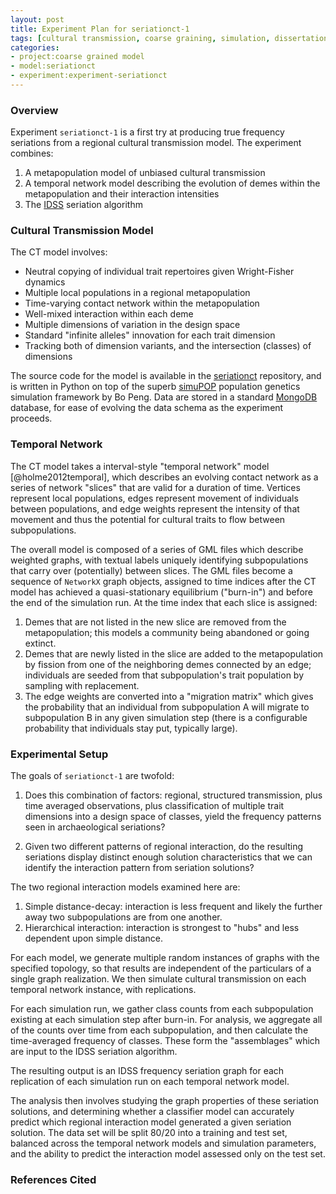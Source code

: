 ```yaml
---
layout: post
title: Experiment Plan for seriationct-1
tags: [cultural transmission, coarse graining, simulation, dissertation, seriation]
categories: 
- project:coarse grained model
- model:seriationct
- experiment:experiment-seriationct
---
```


### Overview ###

Experiment `seriationct-1` is a first try at producing true frequency seriations from a regional cultural transmission model.  The experiment combines:

1.  A metapopulation model of unbiased cultural transmission 
1.  A temporal network model describing the evolution of demes within the metapopulation and their interaction intensities
1.  The [IDSS](https://github.com/clipo/idss-seriation) seriation algorithm

### Cultural Transmission Model ###

The CT model involves:

* Neutral copying of individual trait repertoires given Wright-Fisher dynamics
* Multiple local populations in a regional metapopulation
* Time-varying contact network within the metapopulation
* Well-mixed interaction within each deme
* Multiple dimensions of variation in the design space
* Standard "infinite alleles" innovation for each trait dimension
* Tracking both of dimension variants, and the intersection (classes) of dimensions

The source code for the model is available in the [seriationct](https://github.com/mmadsen/seriationct) repository, and is written in Python on top of the superb [simuPOP](http://simupop.sourceforge.net/) population genetics simulation framework by Bo Peng.  Data are stored in a standard [MongoDB](http://www.mongodb.org/) database, for ease of evolving the data schema as the experiment proceeds.  

### Temporal Network ###

The CT model takes a interval-style "temporal network" model [@holme2012temporal], which describes an evolving contact network as a series of network "slices" that are valid for a duration of time.  Vertices represent local populations, edges represent movement of individuals between populations, and edge weights represent the intensity of that movement and thus the potential for cultural traits to flow between subpopulations.  

The overall model is composed of a series of GML files which describe weighted graphs, with textual labels uniquely identifying subpopulations that carry over (potentially) between slices.  The GML files become a sequence of `NetworkX` graph objects, assigned to time indices after the CT model has achieved a quasi-stationary equilibrium ("burn-in") and before the end of the simulation run.  At the time index that each slice is assigned:

1.  Demes that are not listed in the new slice are removed from the metapopulation; this models a community being abandoned or going extinct.  
1.  Demes that are newly listed in the slice are added to the metapopulation by fission from one of the neighboring demes connected by an edge; individuals are seeded from that subpopulation's trait population by sampling with replacement.  
1.  The edge weights are converted into a "migration matrix" which gives the probability that an individual from subpopulation A will migrate to subpopulation B in any given simulation step (there is a configurable probability that individuals stay put, typically large).

### Experimental Setup ###

The goals of `seriationct-1` are twofold:

1.  Does this combination of factors:  regional, structured transmission, plus time averaged observations, plus classification of multiple trait dimensions into a design space of classes, yield the frequency patterns seen in archaeological seriations?

1.  Given two different patterns of regional interaction, do the resulting seriations display distinct enough solution characteristics that we can identify the interaction pattern from seriation solutions?  

The two regional interaction models examined here are:

1.  Simple distance-decay:  interaction is less frequent and likely the further away two subpopulations are from one another.
2.  Hierarchical interaction:  interaction is strongest to "hubs" and less dependent upon simple distance.

For each model, we generate multiple random instances of graphs with the specified topology, so that results are independent of the particulars of a single graph realization.  We then simulate cultural transmission on each temporal network instance, with replications.  

For each simulation run, we gather class counts from each subpopulation existing at each simulation step after burn-in.  For analysis, we aggregate all of the counts over time from each subpopulation, and then calculate the time-averaged frequency of classes.  These form the "assemblages" which are input to the IDSS seriation algorithm.  

The resulting output is an IDSS frequency seriation graph for each replication of each simulation run on each temporal network model.  

The analysis then involves studying the graph properties of these seriation solutions, and determining whether a classifier model can accurately predict which regional interaction model generated a given seriation solution.  The data set will be split 80/20 into a training and test set, balanced across the temporal network models and simulation parameters, and the ability to predict the interaction model assessed only on the test set. 



### References Cited ###

